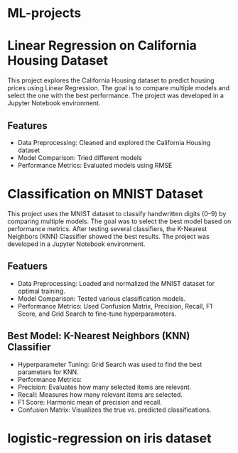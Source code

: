# ML-projects
# Linear Regression on California Housing Dataset
This project explores the California Housing dataset to predict housing prices using Linear Regression. The goal is to compare multiple models and select the one with the best performance. The project was developed in a Jupyter Notebook environment.
## Features
- Data Preprocessing: Cleaned and explored the California Housing dataset
- Model Comparison: Tried different models
- Performance Metrics: Evaluated models using RMSE

#  Classification on MNIST Dataset
This project uses the MNIST dataset to classify handwritten digits (0–9) by comparing multiple models. The goal was to select the best model based on performance metrics. After testing several classifiers, the K-Nearest Neighbors (KNN) Classifier showed the best results. The project was developed in a Jupyter Notebook environment.
## Featuers
- Data Preprocessing: Loaded and normalized the MNIST dataset for optimal training.
- Model Comparison: Tested various classification models.
- Performance Metrics: Used Confusion Matrix, Precision, Recall, F1 Score, and Grid Search to fine-tune hyperparameters.
## Best Model: K-Nearest Neighbors (KNN) Classifier
- Hyperparameter Tuning: Grid Search was used to find the best parameters for KNN.
- Performance Metrics:
- Precision: Evaluates how many selected items are relevant.
- Recall: Measures how many relevant items are selected.
- F1 Score: Harmonic mean of precision and recall.
- Confusion Matrix: Visualizes the true vs. predicted classifications.

# logistic-regression on iris dataset

